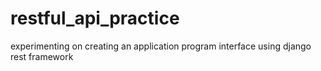 # restful_api_practice
experimenting on creating an application program interface using django rest framework
